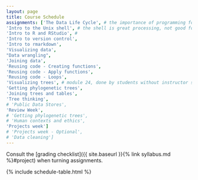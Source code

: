 ```yaml
---
layout: page
title: Course Schedule
assignments: ['The Data Life Cycle', # the importance of programming for data science, hence intro to programming with the shell
'Intro to the Unix shell', # the shell is great processing, not good for visualization and statistical analysis, hence R
'Intro to R and RStudio', #
'Intro to version control',
'Intro to rmarkdown',
'Visualizing data',
"Data wrangling",
'Joining data',
'Reusing code - Creating functions',
'Reusing code - Apply functions',
'Reusing code - Loops',
'Visualizing trees', # module 24, done by students without instructor supervisor in class
'Getting phylogenetic trees',
'Joining trees and tables',
'Tree thinking',
# 'Public Data Stores',
'Review Week',
# 'Getting phylogenetic trees',
# 'Human contexts and ethics',
'Projects week']
# 'Projects week - Optional',
# 'Data cleaning']
---
```


Consult the [grading checklist]({{ site.baseurl }}{% link syllabus.md %}#project) when turning assignments.

{% include schedule-table.html %}



<!-- Schedule Management
- Update the `assignments:` list with `title:` from `assignments/` files.
- Add 'Template' to `assignments:` to view the course template from `docs/`.
- The remaining content should be left AS IS.
-->

<!--
Notes from fall 2022:
Public data stores encompasses:
'Finding Data', and 'Storing data publicly',
'Communicating data science' and 'Why data science?' is part of the 'Projects week'
'Data cleaning' goes on extras
-->
